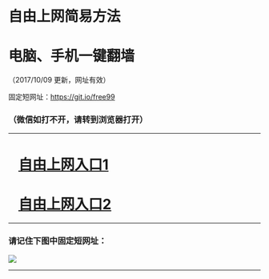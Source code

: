 ﻿# 自由上网简易方法

# 电脑、手机一键翻墙

（2017/10/09 更新，网址有效）

固定短网址：https://git.io/free99

### （微信如打不开，请转到浏览器打开）


***





# &nbsp;&nbsp; <a href="http://ft2152028457.fwq-tz-1001.info/fwqtz01.html?t=10090019976 " target="_blank">自由上网入口1</a>
# &nbsp;&nbsp; <a href="http://ft272237434.fwq-tz-1002.info/fwqtz02.html?t=1009001114 " target="_blank">自由上网入口2</a>
***

### 请记住下图中固定短网址：

<img src="https://s3-us-west-2.amazonaws.com/fwq-1001/yjfq-20170905okok.png" /> 


***

